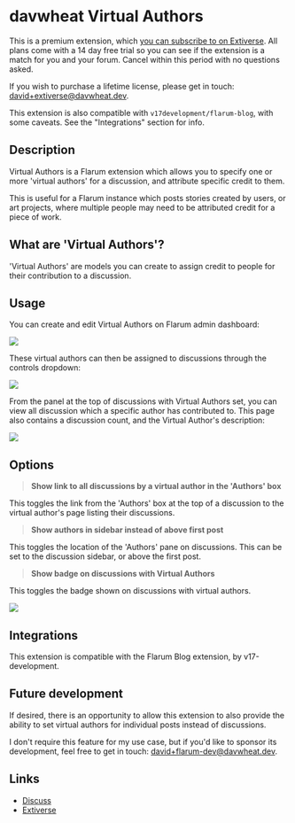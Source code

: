 # davwheat Virtual Authors

This is a premium extension, which [you can subscribe to on Extiverse](https://extiverse.com/extension/davwheat/virtual-authors). All plans come with a 14 day free trial so you can see if the extension is a match for you and your forum. Cancel within this period with no questions asked.

If you wish to purchase a lifetime license, please get in touch: [david+extiverse@davwheat.dev](mailto:david+extiverse@davwheat.dev).

This extension is also compatible with `v17development/flarum-blog`, with some caveats. See the "Integrations" section for info.

## Description

Virtual Authors is a Flarum extension which allows you to specify one or more 'virtual authors' for a discussion, and attribute specific credit to them.

This is useful for a Flarum instance which posts stories created by users, or art projects, where multiple people may need to be attributed credit for a piece of work.

## What are 'Virtual Authors'?

'Virtual Authors' are models you can create to assign credit to people for their contribution to a discussion.

## Usage

You can create and edit Virtual Authors on Flarum admin dashboard:

![](https://u.davwheat.dev/FAYpCmDm.gif)

These virtual authors can then be assigned to discussions through the controls dropdown:

![](https://u.davwheat.dev/JFZITMtv.gif)

From the panel at the top of discussions with Virtual Authors set, you can view all discussion which a specific author has contributed to. This page also contains a discussion count, and the Virtual Author's description:

![](https://u.davwheat.dev/WLUnKnZf.gif)

## Options

> **Show link to all discussions by a virtual author in the 'Authors' box**

This toggles the link from the 'Authors' box at the top of a discussion to the virtual author's page listing their discussions.

> **Show authors in sidebar instead of above first post**

This toggles the location of the 'Authors' pane on discussions. This can be set to the discussion sidebar, or above the first post.

> **Show badge on discussions with Virtual Authors**

This toggles the badge shown on discussions with virtual authors.

![](https://u.davwheat.dev/euHOkRRv.png)

## Integrations

This extension is compatible with the Flarum Blog extension, by v17-development.

## Future development

If desired, there is an opportunity to allow this extension to also provide the ability to set virtual authors for individual posts instead of discussions.

I don't require this feature for my use case, but if you'd like to sponsor its development, feel free to get in touch: [david+flarum-dev@davwheat.dev](mailto:david+flarum-dev@davwheat.dev).

## Links

- [Discuss](https://discuss.flarum.org/d/29753)
- [Extiverse](https://extiverse.com/extension/davwheat/virtual-authors)

